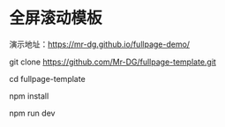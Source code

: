# 全屏滚动模板
演示地址：https://mr-dg.github.io/fullpage-demo/

git clone https://github.com/Mr-DG/fullpage-template.git

cd fullpage-template

npm install

npm run dev